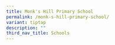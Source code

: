 ```yaml
---
title: Monk's Hill Primary School
permalink: /monk-s-hill-primary-school/
variant: tiptap
description: ""
third_nav_title: Schools
---
```

